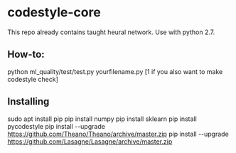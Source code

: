 # codestyle-core  
  
This repo already contains taught heural network. Use with python 2.7.
  
## How-to:  
python ml_quality/test/test.py yourfilename.py [1 if you also want to make codestyle check]


## Installing
sudo apt install pip
pip install numpy
pip install sklearn
pip install pycodestyle
pip install --upgrade https://github.com/Theano/Theano/archive/master.zip
pip install --upgrade https://github.com/Lasagne/Lasagne/archive/master.zip
